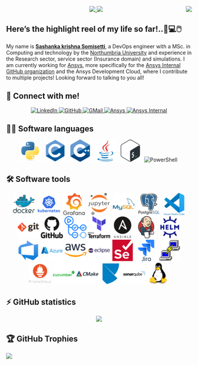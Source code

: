 <img align="right" src="https://visitor-badge.laobi.icu/badge?page_id=sashankh01.sashankh01">

<div align="center">
  <a href="https://git.io/typing-svg">
    <img src="https://readme-typing-svg.herokuapp.com/?lines=Hello,+there!+👋;This+is+Sashankh...;&center=true&size=25">
  </a>
  <img height="120" src="https://media.giphy.com/media/M9gbBd9nbDrOTu1Mqx/giphy.gif" />
</div>

## Here’s the highlight reel of my life so far!..🧮💻🖱️

My name is [**Sashanka krishna Somisetti**](www.linkedin.com/in/sashanka-krishna-somisetti-28a41b1b5), a DevOps engineer with a MSc. in Computing and technology by the [Northumbria University](https://www.northumbria.ac.uk/) and experience in the Research sector, service sector (Insurance domain) and simulations. I am currently working for [Ansys](https://www.ansys.com/), more specifically for the [Ansys Internal GitHub organization](https://github.com/ansys-internal) and the Ansys Development Cloud, where I contribute to multiple projects! Looking forward to talking to you all!

## :handshake: Connect with me!

<div align=center>
  <a href="https://www.linkedin.com/in/sashanka-krishna-somisetti-28a41b1b5">
    <img src="https://img.shields.io/badge/LinkedIn-0077B5?style=for-the-badge&logo=linkedin&logoColor=white" title="LinkedIn"/>
  </a>
  <a href="https://github.com/sashankh01">
  <img src="https://img.shields.io/badge/GitHub-100000?style=for-the-badge&logo=github&logoColor=white" title="GitHub"/>
  </a>
  <a href="mailto:sashankh98@gmail.com">
    <img src="https://img.shields.io/badge/Gmail-D14836?style=for-the-badge&logo=gmail&logoColor=white" title="GMail"/>
  </a>
  <a href="https://www.github.com/ansys">
    <img src="https://img.shields.io/badge/Ansys-ffc107.svg?style=for-the-badge&logo=data:image/png;base64,iVBORw0KGgoAAAANSUhEUgAAABAAAAAQCAIAAACQkWg2AAABDklEQVQ4jWNgoDfg5mD8vE7q/3bpVyskbW0sMRUwofHD7Dh5OBkZGBgW7/3W2tZpa2tLQEOyOzeEsfumlK2tbVpaGj4N6jIs1lpsDAwMJ278sveMY2BgCA0NFRISwqkhyQ1q/Nyd3zg4OBgYGNjZ2ePi4rB5loGBhZnhxTLJ/9ulv26Q4uVk1NXV/f///////69du4Zdg78lx//t0v+3S88rFISInD59GqIH2esIJ8G9O2/XVwhjzpw5EAam1xkkBJn/bJX+v1365hxxuCAfH9+3b9/+////48cPuNehNsS7cDEzMTAwMMzb+Q2u4dOnT2vWrMHu9ZtzxP9vl/69RVpCkBlZ3N7enoDXBwEAAA+YYitOilMVAAAAAElFTkSuQmCC" title="Ansys"/>
  </a>
  <a href="https://www.github.com/ansys-internal">
    <img src="https://img.shields.io/badge/Ansys Internal-ffc107.svg?style=for-the-badge&logo=data:image/png;base64,iVBORw0KGgoAAAANSUhEUgAAABAAAAAQCAIAAACQkWg2AAABDklEQVQ4jWNgoDfg5mD8vE7q/3bpVyskbW0sMRUwofHD7Dh5OBkZGBgW7/3W2tZpa2tLQEOyOzeEsfumlK2tbVpaGj4N6jIs1lpsDAwMJ278sveMY2BgCA0NFRISwqkhyQ1q/Nyd3zg4OBgYGNjZ2ePi4rB5loGBhZnhxTLJ/9ulv26Q4uVk1NXV/f///////69du4Zdg78lx//t0v+3S88rFISInD59GqIH2esIJ8G9O2/XVwhjzpw5EAam1xkkBJn/bJX+v1365hxxuCAfH9+3b9/+////48cPuNehNsS7cDEzMTAwMMzb+Q2u4dOnT2vWrMHu9ZtzxP9vl/69RVpCkBlZ3N7enoDXBwEAAA+YYitOilMVAAAAAElFTkSuQmCC" title="Ansys Internal"/>
  </a>
</div>

## :man_technologist: Software languages

<div align=center>
  <img src="https://github.com/devicons/devicon/blob/master/icons/python/python-original.svg" title="Python" alt="Python" width="60" height="60"/>&nbsp;  
  <img src="https://github.com/devicons/devicon/blob/master/icons/c/c-original.svg" title="C" alt="C" width="60" height="60"/>&nbsp;
  <img src="https://github.com/devicons/devicon/blob/master/icons/cplusplus/cplusplus-original.svg" title="C++" alt="C++" width="60" height="60"/>&nbsp;  
  <img src="https://github.com/devicons/devicon/blob/master/icons/java/java-original.svg" title="Java" alt="Java" width="60" height="60"/>&nbsp; 
  <img src="https://github.com/devicons/devicon/blob/master/icons/bash/bash-original.svg" title="Bash" alt="Bash" width="60" height="60"/>&nbsp;
  <img src="https://img.shields.io/badge/PowerShell-%235391FE.svg" title="Bash" alt="PowerShell" width="80" height="60"/>&nbsp;
</div>

## :hammer_and_wrench: Software tools

<div align=center>
  <img src="https://github.com/devicons/devicon/blob/master/icons/docker/docker-original-wordmark.svg" title="Docker"  alt="Docker" width="60" height="60"/>&nbsp;
  <img src="https://github.com/devicons/devicon/blob/master/icons/kubernetes/kubernetes-plain-wordmark.svg" title="Kubernetes"  alt="Kubernetes" width="60" height="60"/>&nbsp;
  <img src="https://github.com/devicons/devicon/blob/master/icons/grafana/grafana-original-wordmark.svg" title="Grafana" alt="Grafana" width="60" height="60"/>&nbsp;  
  <img src="https://github.com/devicons/devicon/blob/master/icons/jupyter/jupyter-original-wordmark.svg" title="Jupyter" alt="Jupyter" width="60" height="60"/>&nbsp;
  <img src="https://github.com/devicons/devicon/blob/master/icons/mysql/mysql-original-wordmark.svg" title="MySQL"  alt="MySQL" width="60" height="60"/>&nbsp;  
  <img src="https://github.com/devicons/devicon/blob/master/icons/postgresql/postgresql-original-wordmark.svg" title="PostgreSQL"  alt="PostgreSQL" width="60" height="60"/>&nbsp;
  <img src="https://github.com/devicons/devicon/blob/master/icons/vscode/vscode-original-wordmark.svg" title="VSCode" **alt="VSCode" width="60" height="60"/>  
  <img src="https://github.com/devicons/devicon/blob/master/icons/git/git-original-wordmark.svg" title="Git" **alt="Git" width="60" height="60"/>
  <img src="https://github.com/devicons/devicon/blob/master/icons/github/github-original-wordmark.svg" title="GitHub" **alt="GitHub" width="60" height="60"/>
  <img src="https://github.com/devicons/devicon/blob/master/icons/githubactions/githubactions-original.svg" title="GitHub" **alt="GitHub" width="60" height="60"/>
  <img src="https://github.com/devicons/devicon/blob/master/icons/terraform/terraform-original-wordmark.svg" title="GitHub" **alt="GitHub" width="60" height="60"/>
  <img src="https://github.com/devicons/devicon/blob/master/icons/ansible/ansible-original-wordmark.svg" title="GitHub" **alt="GitHub" width="60" height="60"/>
  <img src="https://github.com/devicons/devicon/blob/master/icons/jenkins/jenkins-original.svg" title="GitHub" **alt="GitHub" width="60" height="60"/>
  <img src="https://github.com/devicons/devicon/blob/master/icons/helm/helm-original.svg" title="GitHub" **alt="GitHub" width="60" height="60"/>
  <img src="https://github.com/devicons/devicon/blob/master/icons/azuredevops/azuredevops-original.svg" title="GitHub" **alt="GitHub" width="60" height="60"/>
  <img src="https://github.com/devicons/devicon/blob/master/icons/azure/azure-original-wordmark.svg" title="GitHub" **alt="GitHub" width="60" height="60"/>
  <img src="https://github.com/devicons/devicon/blob/master/icons/amazonwebservices/amazonwebservices-original-wordmark.svg" title="GitHub" **alt="GitHub" width="60" height="60"/>
  <img src="https://github.com/devicons/devicon/blob/master/icons/eclipse/eclipse-original-wordmark.svg" title="GitHub" **alt="GitHub" width="60" height="60"/>
  <img src="https://github.com/devicons/devicon/blob/master/icons/selenium/selenium-original.svg" title="GitHub" **alt="GitHub" width="60" height="60"/>
  <img src="https://github.com/devicons/devicon/blob/master/icons/jira/jira-original-wordmark.svg" title="GitHub" **alt="GitHub" width="60" height="60"/>
  <img src="https://github.com/devicons/devicon/blob/master/icons/putty/putty-original.svg" title="GitHub" **alt="GitHub" width="60" height="60"/>
  <img src="https://github.com/devicons/devicon/blob/master/icons/prometheus/prometheus-original-wordmark.svg" title="GitHub" **alt="GitHub" width="60" height="60"/>
  <img src="https://github.com/devicons/devicon/blob/master/icons/cucumber/cucumber-plain-wordmark.svg" title="GitHub" **alt="GitHub" width="60" height="60"/>
  <img src="https://github.com/devicons/devicon/blob/master/icons/cmake/cmake-original-wordmark.svg" title="GitHub" **alt="GitHub" width="60" height="60"/>
  <img src="https://github.com/devicons/devicon/blob/master/icons/poetry/poetry-plain.svg" title="GitHub" **alt="GitHub" width="60" height="60"/>
  <img src="https://github.com/devicons/devicon/blob/master/icons/sonarqube/sonarqube-original-wordmark.svg" title="GitHub" **alt="GitHub" width="60" height="60"/>
  <img src="https://github.com/devicons/devicon/blob/master/icons/linux/linux-original.svg" title="GitHub" **alt="GitHub" width="60" height="60"/>
  
</div>

## ⚡ GitHub statistics

<div align=center>
  
![](https://nirzak-streak-stats.vercel.app/?user=sashankh01&theme=dark&hide_border=false)<br/>

</div>


## 🏆 GitHub Trophies
![](https://github-profile-trophy.vercel.app/?username=sashankh01&theme=gruvbox_light&no-frame=false&no-bg=false&margin-w=4)


